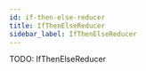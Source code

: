 ```yaml
---
id: if-then-else-reducer
title: IfThenElseReducer
sidebar_label: IfThenElseReducer
---
```


TODO: IfThenElseReducer
